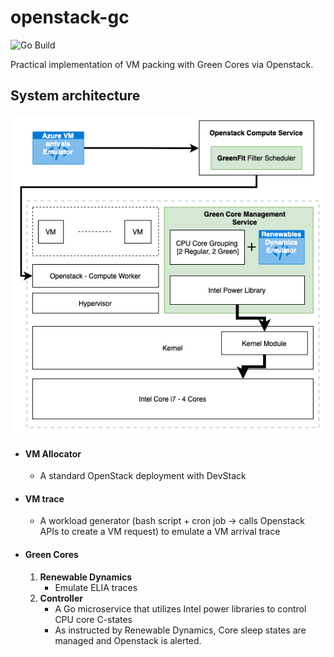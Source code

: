 # openstack-gc

![Go Build](https://github.com/crunchycookie/openstack-gc/actions/workflows/go.yml/badge.svg)

Practical implementation of VM packing with Green Cores via Openstack.

## System architecture

![system-architecture.png](system-architecture.png)

- #### VM Allocator
  - A standard OpenStack deployment with DevStack
- #### VM trace
  - A workload generator (bash script + cron job -> calls Openstack APIs to create a VM request) to emulate a VM arrival trace
- #### Green Cores
  1. **Renewable Dynamics** 
     - Emulate ELIA traces
  2. **Controller**
     - A Go microservice that utilizes Intel power libraries to control CPU core C-states
     - As instructed by Renewable Dynamics, Core sleep states are managed and Openstack is alerted.

